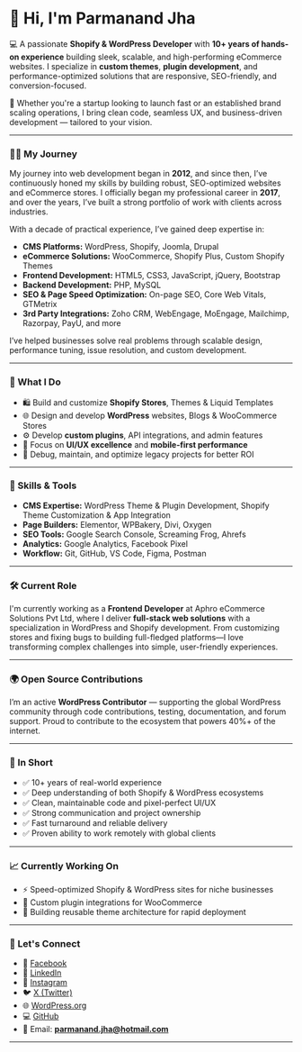 # 👋 Hi, I'm Parmanand Jha

💻 A passionate **Shopify & WordPress Developer** with **10+ years of hands-on experience** building sleek, scalable, and high-performing eCommerce websites. I specialize in **custom themes**, **plugin development**, and performance-optimized solutions that are responsive, SEO-friendly, and conversion-focused.

🔧 Whether you're a startup looking to launch fast or an established brand scaling operations, I bring clean code, seamless UX, and business-driven development — tailored to your vision.

---

### 👨‍💻 My Journey

My journey into web development began in **2012**, and since then, I’ve continuously honed my skills by building robust, SEO-optimized websites and eCommerce stores. I officially began my professional career in **2017**, and over the years, I’ve built a strong portfolio of work with clients across industries.

With a decade of practical experience, I’ve gained deep expertise in:

- **CMS Platforms:** WordPress, Shopify, Joomla, Drupal  
- **eCommerce Solutions:** WooCommerce, Shopify Plus, Custom Shopify Themes  
- **Frontend Development:** HTML5, CSS3, JavaScript, jQuery, Bootstrap  
- **Backend Development:** PHP, MySQL  
- **SEO & Page Speed Optimization:** On-page SEO, Core Web Vitals, GTMetrix  
- **3rd Party Integrations:** Zoho CRM, WebEngage, MoEngage, Mailchimp, Razorpay, PayU, and more  

I’ve helped businesses solve real problems through scalable design, performance tuning, issue resolution, and custom development.

---

### 💼 What I Do

- 🛍️ Build and customize **Shopify Stores**, Themes & Liquid Templates  
- 🌐 Design and develop **WordPress** websites, Blogs & WooCommerce Stores  
- ⚙️ Develop **custom plugins**, API integrations, and admin features  
- 🎯 Focus on **UI/UX excellence** and **mobile-first performance**  
- 🔧 Debug, maintain, and optimize legacy projects for better ROI  

---

### 🧠 Skills & Tools

- **CMS Expertise:** WordPress Theme & Plugin Development, Shopify Theme Customization & App Integration  
- **Page Builders:** Elementor, WPBakery, Divi, Oxygen  
- **SEO Tools:** Google Search Console, Screaming Frog, Ahrefs  
- **Analytics:** Google Analytics, Facebook Pixel  
- **Workflow:** Git, GitHub, VS Code, Figma, Postman  

---

### 🛠️ Current Role

I'm currently working as a **Frontend Developer** at Aphro eCommerce Solutions Pvt Ltd, where I deliver **full-stack web solutions** with a specialization in WordPress and Shopify development. From customizing stores and fixing bugs to building full-fledged platforms—I love transforming complex challenges into simple, user-friendly experiences.

---

### 🌍 Open Source Contributions

I’m an active **WordPress Contributor** — supporting the global WordPress community through code contributions, testing, documentation, and forum support. Proud to contribute to the ecosystem that powers 40%+ of the internet.

---

### 🎯 In Short

- ✅ 10+ years of real-world experience  
- ✅ Deep understanding of both Shopify & WordPress ecosystems  
- ✅ Clean, maintainable code and pixel-perfect UI/UX  
- ✅ Strong communication and project ownership  
- ✅ Fast turnaround and reliable delivery  
- ✅ Proven ability to work remotely with global clients  

---

### 📈 Currently Working On

- ⚡ Speed-optimized Shopify & WordPress sites for niche businesses  
- 🔌 Custom plugin integrations for WooCommerce  
- 🧠 Building reusable theme architecture for rapid deployment  

---

### 🤝 Let's Connect

- 📘 [Facebook](https://facebook.com/parmanand.jha)  
- 🔗 [LinkedIn](https://www.linkedin.com/in/parmanandjha)  
- 📸 [Instagram](https://www.instagram.com/jha_b2/)  
- 🐦 [X (Twitter)](https://x.com/jha_b2)  
- 🌐 [WordPress.org](https://profiles.wordpress.org/jhaparmanand/)  
- 💻 [GitHub](https://github.com/parmanand-aphro)  
- 📧 Email: **parmanand.jha@hotmail.com**

---


